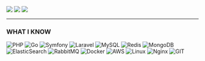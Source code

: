 [![](https://img.shields.io/badge/-gmail-%23ff5252?style=for-the-badge&logo=gmail&logoColor=white)](mailto:mjgheytasi@gmail.com)
[![](https://img.shields.io/badge/-linkedin-blue?style=for-the-badge&logo=linkedin&logoColor=white)](https://www.linkedin.com/in/mojtaba-gheytasi)
[![](https://img.shields.io/badge/-hacker%20rank-%232c3e50?style=for-the-badge&logo=hackerrank)](https://www.hackerrank.com/mjgheytasi)

<hr>

### WHAT I KNOW

![PHP](https://www.vectorlogo.zone/logos/php/php-ar21.svg)
![Go](https://www.vectorlogo.zone/logos/golang/golang-ar21.svg)
![Symfony](https://www.vectorlogo.zone/logos/symfony/symfony-icon.svg)
![Laravel](https://www.vectorlogo.zone/logos/laravel/laravel-icon.svg)
![MySQL](https://www.vectorlogo.zone/logos/mysql/mysql-icon.svg)
![Redis](https://www.vectorlogo.zone/logos/redis/redis-icon.svg)
![MongoDB](https://www.vectorlogo.zone/logos/mongodb/mongodb-icon.svg)
![ElasticSearch](https://www.vectorlogo.zone/logos/elastic/elastic-ar21.svg)
![RabbitMQ](https://www.vectorlogo.zone/logos/rabbitmq/rabbitmq-ar21.svg)
![Docker](https://www.vectorlogo.zone/logos/docker/docker-icon.svg)
![AWS](https://www.vectorlogo.zone/logos/amazon_aws/amazon_aws-ar21.svg)
![Linux](https://www.vectorlogo.zone/logos/linux/linux-icon.svg)
![Nginx](https://www.vectorlogo.zone/logos/nginx/nginx-icon.svg)
![GIT](https://www.vectorlogo.zone/logos/git-scm/git-scm-icon.svg)

<br>
